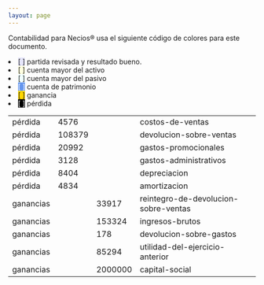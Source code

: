 ```yaml
--- 
layout: page
--- 
```


Contabilidad para Necios® usa el siguiente código de colores para este documento.
<li><span style='background-color: lavender'>[    ]</span> partida revisada y resultado bueno. </li>
<li><span style='background-color: lightyellow'>[    ]</span> cuenta mayor del activo </li>
<li><span style='background-color: azure'>[    ]</span> cuenta mayor del pasivo </li>
<li><span style='color: white; background-color: cornflowerblue'>[    ]</span> cuenta de patrimonio </li>
<li><span style='background-color: gold'>[    ]</span> ganancia </li>
<li><span style='color: white; background-color: black'>[    ]</span> pérdida </li>
<table><tbody>
<tr><td>pérdida</td><td>4576</td><td></td><td>costos-de-ventas</td></tr>
<tr><td>pérdida</td><td>108379</td><td></td><td>devolucion-sobre-ventas</td></tr>
<tr><td>pérdida</td><td>20992</td><td></td><td>gastos-promocionales</td></tr>
<tr><td>pérdida</td><td>3128</td><td></td><td>gastos-administrativos</td></tr>
<tr><td>pérdida</td><td>8404</td><td></td><td>depreciacion</td></tr>
<tr><td>pérdida</td><td>4834</td><td></td><td>amortizacion</td></tr>
<tr><td> ganancias </td><td> </td><td>33917</td><td>reintegro-de-devolucion-sobre-ventas</td></tr>
<tr><td> ganancias </td><td> </td><td>153324</td><td>ingresos-brutos</td></tr>
<tr><td> ganancias </td><td> </td><td>178</td><td>devolucion-sobre-gastos</td></tr>
<tr><td> ganancias </td><td> </td><td>85294</td><td>utilidad-del-ejercicio-anterior</td></tr>
<tr><td> ganancias </td><td> </td><td>2000000</td><td>capital-social</td></tr>
<table><tbody>
